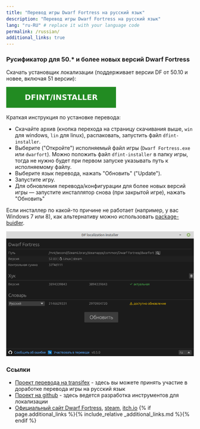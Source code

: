 ```yaml
---
title: "Перевод игры Dwarf Fortress на русский язык"
description: "Перевод игры Dwarf Fortress на русский язык"
lang: "ru-RU" # replace it with your language code
permalink: /russian/
additional_links: true
---
```


### Русификатор для 50.* и более новых версий Dwarf Fortress

Скачать установщик локализации (поддерживает версии DF от 50.10 и новее, включая 51 версии):

[![dfint/installer](/assets/img/download-button.svg)](https://github.com/dfint/installer/releases/latest)

Краткая инструкция по установке перевода:

- Скачайте архив (кнопка перехода на страницу скачивания выше, `win` для windows, `lin` для linux), распаковать, запустить файл `dfint-installer`.
- Выберите ("Откройте") исполняемый файл игры (`Dwarf Fortress.exe` или `dwarfort`). Можно положить файл `dfint-installer` в папку игры, тогда не нужно будет при первом запуске указывать путь к исполняемому файлу.
- Выберите язык перевода, нажать "Обновить" ("Update").
- Запустите игру.
- Для обновления перевода/конфигурации для более новых версий игры — запустите инсталлятор снова (при закрытой игре), нажать "Обновить"

Если инсталлер по какой-то причине не работает (например, у вас Windows 7 или 8), как альтернативу можно использовать [package-buidler](https://dfint-package-build.streamlit.app).

![screenshot](screenshot.png)

### Ссылки

- [Проект перевода на transifex](https://app.transifex.com/dwarf-fortress-translation/dwarf-fortress-steam) - здесь вы можете принять участие в доработке перевода игры на русский язык
- [Проект на github](https://github.com/dfint) - здесь ведется разработка инструментов для локализации
- [Официальный сайт Dwarf Fortress](https://bay12games.com/dwarves/), [steam](https://store.steampowered.com/app/975370/Dwarf_Fortress/), [itch.io](https://kitfoxgames.itch.io/dwarf-fortress)
{% if page.additional_links %}{% include_relative _additional_links.md %}{% endif %}
